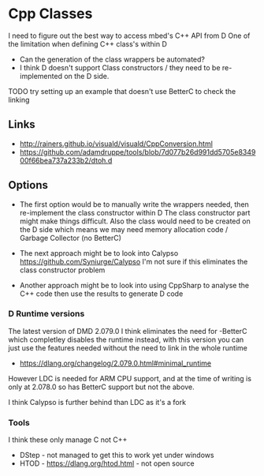 # Cpp Classes

I need to figure out the best way to access mbed's C++ API from D
One of the limitation when defining C++ class's within D

  * Can the generation of the class wrappers be automated?
  * I think D doesn't support Class constructors / they need to be re-implemented on the D side.

TODO try setting up an example that doesn't use BetterC to check the linking

## Links

  * http://rainers.github.io/visuald/visuald/CppConversion.html
  * https://github.com/adamdruppe/tools/blob/7d077b26d991dd5705e834900f66bea737a233b2/dtoh.d


## Options

  * The first option would be to manually write the wrappers needed, then re-implement the class constructor within D
    The class constructor part might make things difficult.
    Also the class would need to be created on the D side which means we may need memory allocation code / Garbage Collector (no BetterC)
 
  * The next approach might be to look into Calypso
    https://github.com/Syniurge/Calypso
    I'm not sure if this eliminates the class constructor problem

  * Another approach might be to look into using CppSharp to analyse the C++ code then use the results to generate D code


### D Runtime versions

The latest version of DMD 2.079.0 I think eliminates the need for -BetterC which completley disables the runtime
instead, with this version you can just use the features needed without the need to link in the whole runtime

  * https://dlang.org/changelog/2.079.0.html#minimal_runtime

However LDC is needed for ARM CPU support, and at the time of writing is only at 2.078.0
so has BetterC support but not the above.

I think Calypso is further behind than LDC as it's a fork



### Tools

I think these only manage C not C++

  * DStep - not managed to get this to work yet under windows
  * HTOD - https://dlang.org/htod.html - not open source

